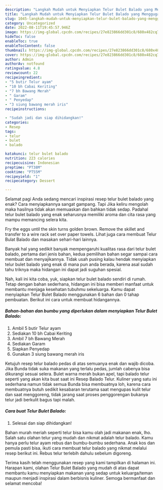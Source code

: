 ```yaml
---
description: "Langkah Mudah untuk Menyiapkan Telur Bulet Balado yang Menggugah Selera"
title: "Langkah Mudah untuk Menyiapkan Telur Bulet Balado yang Menggugah Selera"
slug: 1045-langkah-mudah-untuk-menyiapkan-telur-bulet-balado-yang-menggugah-selera
category: Uncategorized
date: 2022-08-11T19:45:57.946Z
image: https://img-global.cpcdn.com/recipes/27e823866dd301c8/680x482cq70/telur-bulet-balado-foto-resep-utama.jpg
hideToc: false
enableToc: true
enableTocContent: false
thumbnail: https://img-global.cpcdn.com/recipes/27e823866dd301c8/680x482cq70/telur-bulet-balado-foto-resep-utama.jpg
cover: https://img-global.cpcdn.com/recipes/27e823866dd301c8/680x482cq70/telur-bulet-balado-foto-resep-utama.jpg
author: Admin
authorAv: notfound
ratingvalue: 4.8
reviewcount: 22
recipeingredient:
- "5 butir Telur ayam"
- "10 bh Cabai Keriting"
- "7 bh Bawang Merah"
- " Garam"
- " Penyedap"
- "3 siung bawang merah iris"
recipeinstructions:

- "Sudah jadi dan siap dihidangkan!"
categories:
- Resep
tags:
- telur
- bulet
- balado

katakunci: telur bulet balado 
nutrition: 223 calories
recipecuisine: Indonesian
preptime: "PT38M"
cooktime: "PT55M"
recipeyield: "1"
recipecategory: Dessert

---
```



Selamat pagi Anda sedang mencari inspirasi resep telur bulet balado yang enak? Cara menyiapkannya sangat gampang. Tapi Jika keliru mengolah maka hasilnya tidak akan memuaskan dan bahkan tidak sedap. Padahal telur bulet balado yang enak seharusnya memiliki aroma dan cita rasa yang mampu memancing selera kita.


Fry the eggs until the skin turns golden brown. Remove the skillet and transfer to a wire rack set over paper towels. Lihat juga cara membuat Telur Bulat Balado dan masakan sehari-hari lainnya.

Banyak hal yang sedikit banyak mempengaruhi kualitas rasa dari telur bulet balado, pertama dari jenis bahan, kedua pemilihan bahan segar sampai cara membuat dan menyajikannya. Tidak usah pusing kalau hendak menyiapkan telur bulet balado yang enak di mana pun anda berada, karena asal sudah tahu triknya maka hidangan ini dapat jadi suguhan spesial.


Nah, kali ini kita coba, yuk, siapkan telur bulet balado sendiri di rumah. Tetap dengan bahan sederhana, hidangan ini bisa memberi manfaat untuk membantu menjaga kesehatan tubuhmu sekeluarga. Kamu dapat menyiapkan Telur Bulet Balado menggunakan 6 bahan dan 0 tahap pembuatan. Berikut ini cara untuk membuat hidangannya.

<!--inarticleads1-->

##### Bahan-bahan dan bumbu yang diperlukan dalam menyiapkan Telur Bulet Balado:

1. Ambil 5 butir Telur ayam
1. Sediakan 10 bh Cabai Keriting
1. Ambil 7 bh Bawang Merah
1. Sediakan  Garam
1. Siapkan  Penyedap
1. Gunakan 3 siung bawang merah iris


Ketujuh resep telur balado pedas di atas semuanya enak dan wajib dicoba. Jika Bunda tidak suka makanan yang terlalu pedas, jumlah cabenya bisa dikurangi sesuai selera. Bulet warna merah bukan apel, tapi balado telur seperti yang akan kita buat saat ini Resep Balado Telur. Kuliner yang satu ini sederhana namun tidak semua Bunda bisa membuatnya loh, karena cara membuatnya butuh sedikit kesabaran terutama saat mengupas kulit telur dan saat menggoreng, tidak jarang saat proses penggorengan bukanya telur jadi berkulit bagus tapi malah. 

<!--inarticleads2-->

##### Cara buat Telur Bulet Balado:


1. Selesai dan siap dihidangkan!

Bahan murah meriah seperti telur bisa kamu olah jadi makanan enak, lho. Salah satu olahan telur yang mudah dan nikmat adalah telur balado. Kamu hanya perlu telur ayam rebus dan bumbu-bumbu sederhana. Anak kos dan pemula pasti bisa, ikuti cara membuat telur balado yang nikmat melalui resep berikut ini. Rebus telur terlebih dahulu sebelum digoreng. 

Terima kasih telah menggunakan resep yang kami tampilkan di halaman ini. Harapan kami, olahan Telur Bulet Balado yang mudah di atas dapat membantu kamu menyiapkan makanan yang sedap untuk keluarga/teman maupun menjadi inspirasi dalam berbisnis kuliner. Semoga bermanfaat dan selamat mencoba!
